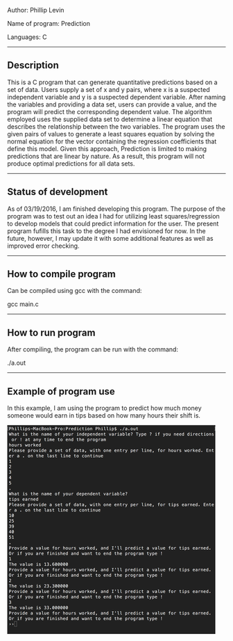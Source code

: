 Author: Phillip Levin

Name of program: Prediction

Languages: C

-----------
Description
-----------
This is a C program that can generate quantitative predictions based on a set of data. Users supply a set of x and y pairs, where x is a suspected independent variable and y is a suspected dependent variable. After naming the variables and providing a data set, users can provide a value, and the program will predict the corresponding dependent value. The algorithm employed uses the supplied data set to determine a linear equation that describes the relationship between the two variables. The program uses the given pairs of values to generate a least squares equation by solving the normal equation for the vector containing the regression coefficients that define this model. Given this approach, Prediction is limited to making predictions that are linear by nature. As a result, this program will not produce optimal predictions for all data sets.

---------------------
Status of development
---------------------
As of 03/19/2016, I am finished developing this program. The purpose of the program was to test out an idea I had for utilizing least squares/regression to develop models that could predict information for the user. The present program fufills this task to the degree I had envisioned for now. In the future, however, I may update it with some additional features as well as improved error checking. 

----------------------
How to compile program 
----------------------
Can be compiled using gcc with the command:

gcc main.c

------------------
How to run program
------------------
After compiling, the program can be run with the command:

./a.out

----------------------
Example of program use
----------------------
In this example, I am using the program to predict how much money someone would earn in tips based on how many hours their shift is. 

![alt tag](https://github.com/philliplevin/C-Code/blob/master/Prediction/program-running.png?raw=true)
